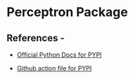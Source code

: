 # Perceptron Package

## References - 

* [Official Python Docs for PYPI](https://packaging.python.org/en/latest/tutorials/packaging-projects/)

* [Github action file for PYPI]()